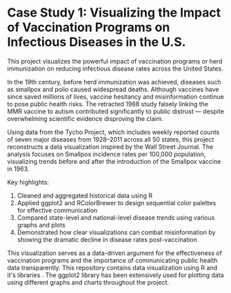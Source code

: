 # Case Study 1: Visualizing the Impact of Vaccination Programs on Infectious Diseases in the U.S.

This project visualizes the powerful impact of vaccination programs or herd immunization on reducing infectious disease rates across the United States.

In the 19th century, before herd immunization was achieved, diseases such as smallpox and polio caused widespread deaths. Although vaccines have since saved millions of lives, vaccine hesitancy and misinformation continue to pose public health risks. The retracted 1988 study falsely linking the MMR vaccine to autism contributed significantly to public distrust — despite overwhelming scientific evidence disproving the claim.

Using data from the Tycho Project, which includes weekly reported counts of seven major diseases from 1928–2011 across all 50 states, this project reconstructs a data visualization inspired by the Wall Street Journal. The analysis focuses on Smallpox incidence rates per 100,000 population, visualizing trends before and after the introduction of the Smallpox vaccine in 1963.

Key highlights:
1. Cleaned and aggregated historical data using R
2. Applied ggplot2 and RColorBrewer to design sequential color palettes for effective communication
3. Compared state-level and national-level disease trends using various graphs and plots
4. Demonstrated how clear visualizations can combat misinformation by showing the dramatic decline in disease rates post-vaccination

This visualization serves as a data-driven argument for the effectiveness of vaccination programs and the importance of communicating public health data transparently.
This repository contains data visualization using R and it's libraries . The ggplot2 library has been extensively used for plotting data using different graphs and charts throughout the project.
